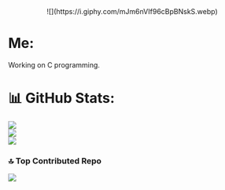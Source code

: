 <div align="center">
  ![](https://i.giphy.com/mJm6nVIf96cBpBNskS.webp)
</div>

###

# Me: 
Working on C programming.

# 📊 GitHub Stats:
![](https://github-readme-stats.vercel.app/api?username=ced3j&theme=dark&hide_border=false&include_all_commits=false&count_private=false)<br/>
![](https://github-readme-streak-stats.herokuapp.com/?user=ced3j&theme=dark&hide_border=false)<br/>
![](https://github-readme-stats.vercel.app/api/top-langs/?username=ced3j&theme=dark&hide_border=false&include_all_commits=false&count_private=false&layout=compact)

### 🔝 Top Contributed Repo
![](https://github-contributor-stats.vercel.app/api?username=ced3j&limit=5&theme=shadow_green&combine_all_yearly_contributions=true)

<!-- Proudly created with GPRM ( https://gprm.itsvg.in ) -->
